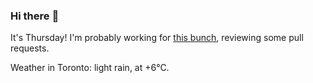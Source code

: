 ### Hi there :wave:

It's Thursday! I'm probably working for [this bunch](https://github.com/kohofinancial), reviewing some pull requests.

Weather in Toronto: light rain, at +6°C.
